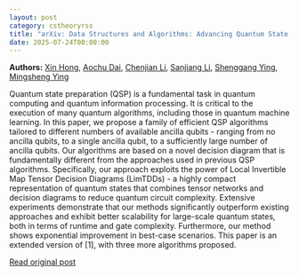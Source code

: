 ```yaml
---
layout: post
category: cstheoryrss
title: "arXiv: Data Structures and Algorithms: Advancing Quantum State Preparation using LimTDD"
date: 2025-07-24T00:00:00
---
```


**Authors:** [Xin Hong](https://dblp.uni-trier.de/search?q=Xin+Hong), [Aochu Dai](https://dblp.uni-trier.de/search?q=Aochu+Dai), [Chenjian Li](https://dblp.uni-trier.de/search?q=Chenjian+Li), [Sanjiang Li](https://dblp.uni-trier.de/search?q=Sanjiang+Li), [Shenggang Ying](https://dblp.uni-trier.de/search?q=Shenggang+Ying), [Mingsheng Ying](https://dblp.uni-trier.de/search?q=Mingsheng+Ying)

Quantum state preparation (QSP) is a fundamental task in quantum computing
and quantum information processing. It is critical to the execution of many
quantum algorithms, including those in quantum machine learning. In this paper,
we propose a family of efficient QSP algorithms tailored to different numbers
of available ancilla qubits - ranging from no ancilla qubits, to a single
ancilla qubit, to a sufficiently large number of ancilla qubits. Our algorithms
are based on a novel decision diagram that is fundamentally different from the
approaches used in previous QSP algorithms. Specifically, our approach exploits
the power of Local Invertible Map Tensor Decision Diagrams (LimTDDs) - a highly
compact representation of quantum states that combines tensor networks and
decision diagrams to reduce quantum circuit complexity. Extensive experiments
demonstrate that our methods significantly outperform existing approaches and
exhibit better scalability for large-scale quantum states, both in terms of
runtime and gate complexity. Furthermore, our method shows exponential
improvement in best-case scenarios. This paper is an extended version of [1],
with three more algorithms proposed.

[Read original post](http://arxiv.org/abs/2507.17170v1)
